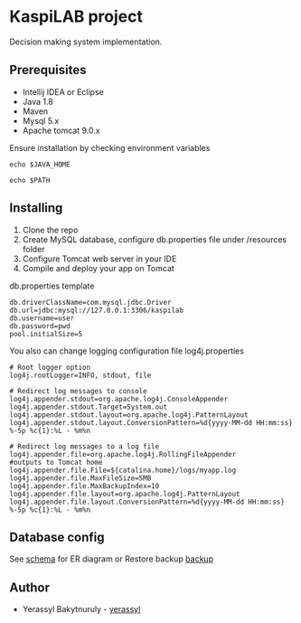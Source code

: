 # KaspiLAB project
Decision making system implementation.

## Prerequisites

* Intellij IDEA or Eclipse
* Java 1.8
* Maven
* Mysql 5.x
* Apache tomcat 9.0.x

Ensure installation by checking environment variables

`echo $JAVA_HOME`

`echo $PATH`

## Installing
1. Clone the repo
2. Create MySQL database, configure db.properties file under /resources folder
3. Configure Tomcat web server in your IDE
4. Compile and deploy your app on Tomcat

db.properties template
```
db.driverClassName=com.mysql.jdbc.Driver
db.url=jdbc:mysql://127.0.0.1:3306/kaspilab
db.username=user
db.password=pwd
pool.initialSize=5
```

You also can change logging configuration file log4j.properties
```
# Root logger option
log4j.rootLogger=INFO, stdout, file

# Redirect log messages to console
log4j.appender.stdout=org.apache.log4j.ConsoleAppender
log4j.appender.stdout.Target=System.out
log4j.appender.stdout.layout=org.apache.log4j.PatternLayout
log4j.appender.stdout.layout.ConversionPattern=%d{yyyy-MM-dd HH:mm:ss} %-5p %c{1}:%L - %m%n

# Redirect log messages to a log file
log4j.appender.file=org.apache.log4j.RollingFileAppender
#outputs to Tomcat home
log4j.appender.file.File=${catalina.home}/logs/myapp.log
log4j.appender.file.MaxFileSize=5MB
log4j.appender.file.MaxBackupIndex=10
log4j.appender.file.layout=org.apache.log4j.PatternLayout
log4j.appender.file.layout.ConversionPattern=%d{yyyy-MM-dd HH:mm:ss} %-5p %c{1}:%L - %m%n

```


## Database config
See [schema](/scheme.png) for ER diagram
or
Restore backup [backup](/kaspilab_backup.sql) 


## Author
* Yerassyl Bakytnuruly - [yerassyl](https://github.com/yeraassyl)
